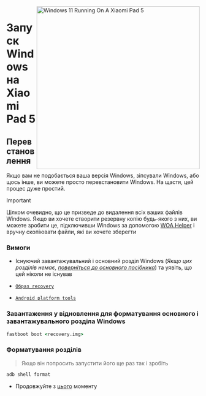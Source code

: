 <img align="right" src="https://raw.githubusercontent.com/erdilS/Port-Windows-11-Xiaomi-Pad-5/main/nabu.png" width="425" alt="Windows 11 Running On A Xiaomi Pad 5">


# Запуск Windows на Xiaomi Pad 5

## Перевстановлення
Якщо вам не подобається ваша версія Windows, зіпсували Windows, або щось інше, ви можете просто перевстановити Windows. На щастя, цей процес дуже простий.
> [!IMPORTANT]
> Цілком очевидно, що це призведе до видалення всіх ваших файлів Windows. Якщо ви хочете створити резервну копію будь-якого з них, ви можете зробити це, підключивши Windows за допомогою [WOA Helper](https://github.com/erdilS/Port-Windows-11-Xiaomi-Pad-5/releases/download/dualboot/woahelper.apk) і вручну скопіювати файли, які ви хочете зберегти 

### Вимоги

- Існуючий завантажувальний і основний розділ Windows (*Якщо цих розділів немає, [поверніться до основного посібника](/guide/Ukrainian/install-uk.md)*) та уявіть, що цей ніколи не існував

- [```Образ recovery```](https://github.com/erdilS/Port-Windows-11-Xiaomi-Pad-5/releases/download/1.0/recovery.img)

- [```Android platform tools```](https://developer.android.com/studio/releases/platform-tools)

### Завантаження у відновлення для форматування основного і завантажувального розділа Windows

```cmd
fastboot boot <recovery.img>
```

### Форматування розділів
> Якщо він попросить запустити його ще раз так і зробіть

```cmd
adb shell format
```

- Продовжуйте з [цього](/guide/Ukrainian/3-install-uk.md#Запустіть-msc) моменту
